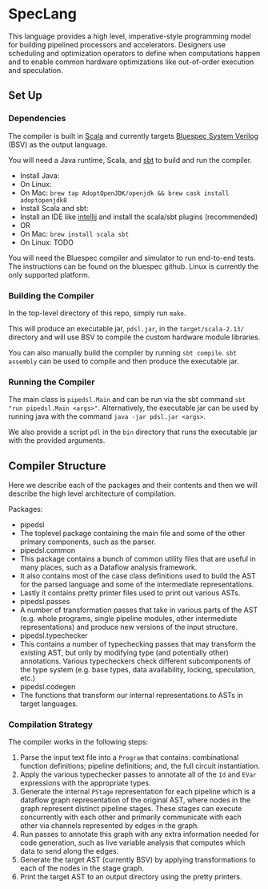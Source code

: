 # SpecLang

This language provides a high level, imperative-style programming model
for building pipelined processors and accelerators.
Designers use scheduling and optimization operators to define
when computations happen and to enable common hardware optimizations
like out-of-order execution and speculation.

## Set Up

### Dependencies

The compiler is built in [Scala](https://www.scala-lang.org/) and currently targets
[Bluespec System Verilog](https://github.com/B-Lang-org/bsc) (BSV) as the output language.

You will need a Java runtime, Scala, and [sbt](https://www.scala-sbt.org/) to build
and run the compiler.


- Install Java:
 - On Linux: 
 - On Mac: `brew tap AdoptOpenJDK/openjdk && brew cask install adoptopenjdk8`
- Install Scala and sbt:
 - Install an IDE like [intellij](https://www.jetbrains.com/idea/) and install the scala/sbt plugins (recommended)
 - OR
 - On Mac: `brew install scala sbt`
 - On Linux: TODO

You will need the Bluespec compiler and simulator to run end-to-end tests.
The instructions can be found on the bluespec github. Linux is currently
the only supported platform.

### Building the Compiler

In the top-level directory of this repo, simply  run `make`.

This will produce an executable jar, `pdsl.jar`, in the `target/scala-2.13/` directory
and will use BSV to compile the custom hardware module libraries.

You can also manually build the compiler by running `sbt compile`.
`sbt assembly` can be used to compile and then produce the executable jar.

### Running the Compiler

The main class is `pipedsl.Main` and can be run via
the sbt command `sbt "run pipedsl.Main <args>"`.
Alternatively, the executable jar can be used by 
running java with the command `java -jar pdsl.jar <args>`.

We also provide a script `pdl` in the `bin` directory that
runs the executable jar with the provided arguments.

## Compiler Structure

Here we describe each of the packages and their contents and
then we will describe the high level architecture of compilation.

Packages:

- pipedsl
 - The toplevel package containing the main file and some of the other primary components,
 such as the parser.
- pipedsl.common
 - This package contains a bunch of common utility files that are useful in many places,
 such as a Dataflow analysis framework.
 - It also contains most of the case class definitions used to build the AST for the parsed language
 and some of the intermediate representations.
 - Lastly it contains pretty printer files used to print out various ASTs.
- pipedsl.passes
 - A number of transformation passes that take in various parts of the AST (e.g. whole programs,
 single pipeline modules, other intermediate representations) and produce new versions of
 the input structure.
- pipedsl.typechecker
 - This contains a number of typechecking passes that may transform the existing AST, but only
 by modifying type (and potentially other) annotations. Various typecheckers check different
 subcomponents of the type system (e.g. base types, data availability, locking, speculation, etc.)
- pipedsl.codegen
 - The functions that transform our internal representations to ASTs in target languages.


### Compilation Strategy

The compiler works in the following steps:

1. Parse the input text file into a `Program` that contains:
 combinational function definitions; pipeline definitions; and, the full circuit instantiation.
2. Apply the various typechecker passes to annotate all of the `Id` and `EVar` expressions with
 the appropriate types.
3. Generate the internal `PStage` representation for each pipeline which is a dataflow graph
 representation of the original AST, where nodes in the graph represent distinct pipeline stages.
 These stages can execute concurrently with each other and primarily communicate with each other
 via channels represented by edges in the graph.
4. Run passes to annotate this graph with any extra information needed for code generation,
 such as live variable analysis that computes which data to send along the edges.
5. Generate the target AST (currently BSV) by applying transformations to each of the
 nodes in the stage graph.
6. Print the target AST to an output directory using the pretty printers.
